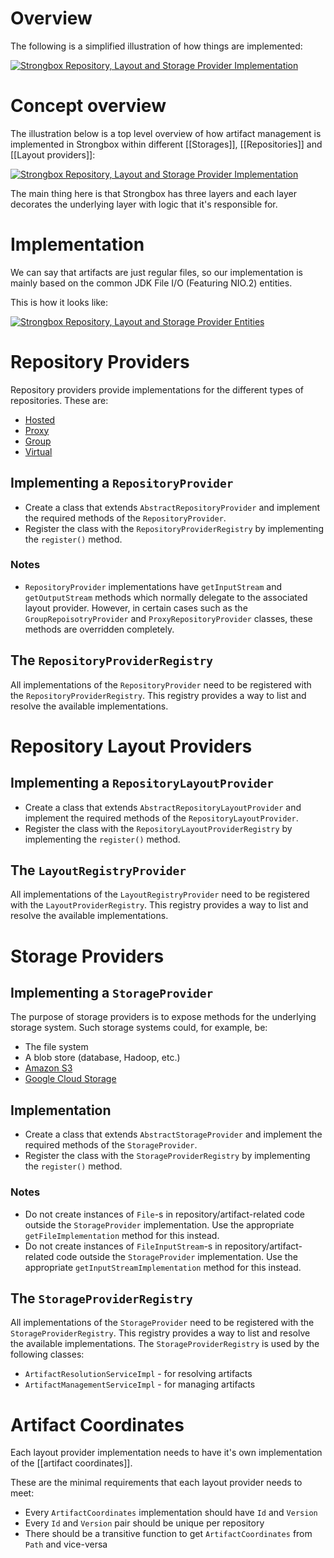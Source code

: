 
# Overview

The following is a simplified illustration of how things are implemented:

[ ![Strongbox Repository, Layout and Storage Provider Implementation](https://github.com/strongbox/strongbox/wiki/resources%2Fimages%2FStrongbox%20Repository%2C%20Layout%20and%20Storage%20Provider%20Implementation.png) ](https://github.com/strongbox/strongbox/wiki/resources%2Fimages%2FStrongbox%20Repository%2C%20Layout%20and%20Storage%20Provider%20Implementation.png)


# Concept overview

The illustration below is a top level overview of how artifact management is implemented in Strongbox within different [[Storages]], [[Repositories]] and [[Layout providers]]:

[![Strongbox Repository, Layout and Storage Provider Implementation](https://github.com/strongbox/strongbox/wiki/resources/images/layout/Strongbox%20Repository%20Layout%20-%20Concept.png)](https://github.com/strongbox/strongbox/wiki/resources/images/layout/Strongbox%20Repository%20Layout%20-%20Concept.png)

The main thing here is that Strongbox has three layers and each layer decorates the underlying layer with logic that it's responsible for.

# Implementation

We can say that artifacts are just regular files, so our implementation is mainly based on the common JDK File I/O (Featuring NIO.2) entities. 

This is how it looks like:

[![Strongbox Repository, Layout and Storage Provider Entities](https://github.com/strongbox/strongbox/wiki/resources/images/layout/Strongbox%20Repository%20Layout%20-%20Classes.png)](https://github.com/strongbox/strongbox/wiki/resources/images/layout/Strongbox%20Repository%20Layout%20-%20Classes.png)

# Repository Providers

Repository providers provide implementations for the different types of repositories. These are:
* [Hosted](Repositories#hosted)
* [Proxy](Repositories#proxy)
* [Group](Repositories#group)
* [Virtual](Repositories#virtual)

## Implementing a `RepositoryProvider`

* Create a class that extends `AbstractRepositoryProvider` and implement the required methods of the `RepositoryProvider`.
* Register the class with the `RepositoryProviderRegistry` by implementing the `register()` method.

### Notes

* `RepositoryProvider` implementations have `getInputStream` and `getOutputStream` methods which normally delegate to the associated layout provider. However, in certain cases such as the `GroupRepoisotryProvider` and `ProxyRepositoryProvider` classes, these methods are overridden completely.

## The `RepositoryProviderRegistry`

All implementations of the `RepositoryProvider` need to be registered with the `RepositoryProviderRegistry`. This registry provides a way to list and resolve the available implementations.

# Repository Layout Providers

## Implementing a `RepositoryLayoutProvider`

* Create a class that extends `AbstractRepositoryLayoutProvider` and implement the required methods of the `RepositoryLayoutProvider`.
* Register the class with the `RepositoryLayoutProviderRegistry` by implementing the `register()` method.

## The `LayoutRegistryProvider`

All implementations of the `LayoutRegistryProvider` need to be registered with the `LayoutProviderRegistry`. This registry provides a way to list and resolve the available implementations.

# Storage Providers

## Implementing a `StorageProvider`

The purpose of storage providers is to expose methods for the underlying storage system. Such storage systems could, for example, be:
* The file system
* A blob store (database, Hadoop, etc.)
* [Amazon S3](http://docs.aws.amazon.com/AmazonS3/latest/dev/Welcome.html)
* [Google Cloud Storage](https://cloud.google.com/storage/)

## Implementation

* Create a class that extends `AbstractStorageProvider` and implement the required methods of the `StorageProvider`.
* Register the class with the `StorageProviderRegistry` by implementing the `register()` method.

### Notes

* Do not create instances of `File`-s in repository/artifact-related code outside the `StorageProvider` implementation. Use the appropriate `getFileImplementation` method for this instead. 
* Do not create instances of `FileInputStream`-s in repository/artifact-related code outside the `StorageProvider` implementation. Use the appropriate `getInputStreamImplementation` method for this instead. 

## The `StorageProviderRegistry`

All implementations of the `StorageProvider` need to be registered with the `StorageProviderRegistry`. This registry provides a way to list and resolve the available implementations. The `StorageProviderRegistry` is used by the following classes:
* `ArtifactResolutionServiceImpl` - for resolving artifacts
* `ArtifactManagementServiceImpl` - for managing artifacts

# Artifact Coordinates

Each layout provider implementation needs to have it's own implementation of the [[artifact coordinates]].

These are the minimal requirements that each layout provider needs to meet: 
- Every `ArtifactCoordinates` implementation should have `Id` and `Version`
- Every `Id` and `Version` pair should be unique per repository
- There should be a transitive function to get `ArtifactCoordinates` from `Path` and vice-versa
